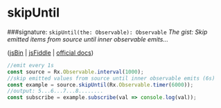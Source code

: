 # skipUntil
###signature: `skipUntil(the: Observable): Observable`
*The gist: Skip emitted items from source until inner observable emits...*

([jsBin](http://jsbin.com/tapizososu/1/edit?js,console) | [jsFiddle](https://jsfiddle.net/qg6qfqLz/23/) | [official docs](http://reactivex.io/rxjs/class/es6/Observable.js~Observable.html#instance-method-skipUntil))
```js
//emit every 1s
const source = Rx.Observable.interval(1000);
//skip emitted values from source until inner observable emits (6s)
const example = source.skipUntil(Rx.Observable.timer(6000));
//output: 5...6...7...8........
const subscribe = example.subscribe(val => console.log(val));
```